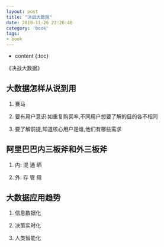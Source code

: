 ```yaml
---
layout: post
title: "决战大数据"
date: 2019-11-26 22:26:40
category: 'book'
tags: 
- book
---
```

* content
{:toc}

《决战大数据》














## 大数据怎样从说到用
1. 赛马

2. 要有用户意识:如重复购买率,不同用户想要了解的目的各不相同

3. 要了解前提,知道核心用户是谁,他们有哪些需求

## 阿里巴巴内三板斧和外三板斧
1. 内: 混 通 晒

2. 外: 存 管 用

## 大数据应用趋势
1. 信息数据化

2. 决策实时化

3. 人类智能化


